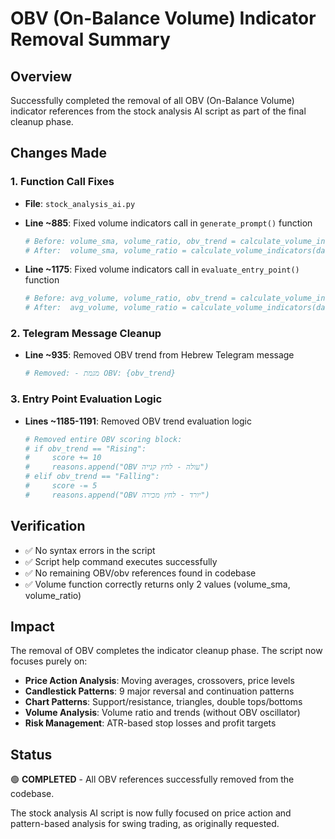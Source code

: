 # OBV (On-Balance Volume) Indicator Removal Summary

## Overview
Successfully completed the removal of all OBV (On-Balance Volume) indicator references from the stock analysis AI script as part of the final cleanup phase.

## Changes Made

### 1. Function Call Fixes
- **File**: `stock_analysis_ai.py`
- **Line ~885**: Fixed volume indicators call in `generate_prompt()` function
  ```python
  # Before: volume_sma, volume_ratio, obv_trend = calculate_volume_indicators(data)
  # After:  volume_sma, volume_ratio = calculate_volume_indicators(data)
  ```

- **Line ~1175**: Fixed volume indicators call in `evaluate_entry_point()` function
  ```python
  # Before: avg_volume, volume_ratio, obv_trend = calculate_volume_indicators(data)
  # After:  avg_volume, volume_ratio = calculate_volume_indicators(data)
  ```

### 2. Telegram Message Cleanup
- **Line ~935**: Removed OBV trend from Hebrew Telegram message
  ```python
  # Removed: - מגמת OBV: {obv_trend}
  ```

### 3. Entry Point Evaluation Logic
- **Lines ~1185-1191**: Removed OBV trend evaluation logic
  ```python
  # Removed entire OBV scoring block:
  # if obv_trend == "Rising":
  #     score += 10
  #     reasons.append("OBV עולה - לחץ קנייה")
  # elif obv_trend == "Falling":
  #     score -= 5
  #     reasons.append("OBV יורד - לחץ מכירה")
  ```

## Verification
- ✅ No syntax errors in the script
- ✅ Script help command executes successfully
- ✅ No remaining OBV/obv references found in codebase
- ✅ Volume function correctly returns only 2 values (volume_sma, volume_ratio)

## Impact
The removal of OBV completes the indicator cleanup phase. The script now focuses purely on:
- **Price Action Analysis**: Moving averages, crossovers, price levels
- **Candlestick Patterns**: 9 major reversal and continuation patterns
- **Chart Patterns**: Support/resistance, triangles, double tops/bottoms
- **Volume Analysis**: Volume ratio and trends (without OBV oscillator)
- **Risk Management**: ATR-based stop losses and profit targets

## Status
🟢 **COMPLETED** - All OBV references successfully removed from the codebase.

The stock analysis AI script is now fully focused on price action and pattern-based analysis for swing trading, as originally requested.
